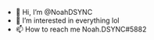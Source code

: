 - 👋 Hi, I’m @NoahDSYNC
- 👀 I’m interested in everything lol
- 📫 How to reach me Noah.DSYNC#5882

<!---
NoahDSYNC/NoahDSYNC is a ✨ special ✨ repository because its `README.md` (this file) appears on your GitHub profile.
You can click the Preview link to take a look at your changes.
--->
